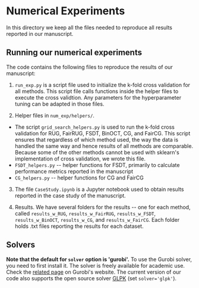 # Numerical Experiments

In this directory we keep all the files needed to reproduce all results reported in our manuscript. 

## Running our numerical experiments

The code contains the following files to reproduce the results of our manuscript:

1. `run_exp.py` is a script file used to initialize the k-fold cross validation for all methods. This script file calls functions inside the helper files to execute the cross validtion. Any parameters for the hyperparameter tuning can be adapted in those files.

2. Helper files in `num_exp/helpers/`.
- The script `grid_search_helpers.py` is used to run the k-fold cross validation for RUG, FairRUG, FSDT, BinOCT, CG, and FairCG. This script ensures that regardless of which method used, the way the data is handled the same way and hence results of all methods are comparable. Because some of the other methods cannot be used with sklearn's implementation of cross validation, we wrote this file.
- `FSDT_helpers.py` -- helper functions for FSDT, primarily to calculate performance metrics reported in the manuscript
- `CG_helpers.py` -- helper functions for CG and FairCG

3. The file `CaseStudy.ipynb` is a Jupyter notebook used to obtain results reported in the case study of the manuscript.

4. Results. We have several folders for the results -- one for each method, called `results_w_RUG`, `results_w_FairRUG`, `results_w_FSDT`, `results_w_BinOCT`, `results_w_CG`, and `results_w_FairCG`. Each folder holds .txt files reporting the results for each dataset.

## Solvers

**Note that the default for `solver` option is 'gurobi'.** To use the Gurobi solver, you need to first install
it. The solver is freely available for academic use. Check the [related page](https://www.gurobi.com/academia/academic-program-and-licenses/)
on Gurobi's website. The current version of our code also supports the open source solver [GLPK](https://www.gnu.org/software/glpk/) (set `solver='glpk'`).

